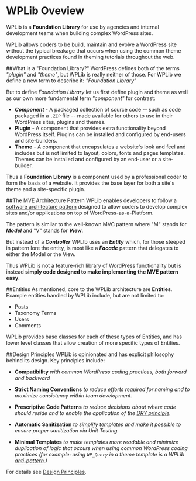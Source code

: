 <!--
Title: WPLib Overview
Description: This description will go in the meta description tag
Author: Mike Schinkel
Date: 2015/04/18
Template: front-page
-->
# WPLib Oveview
WPLib is a **Foundation Library** for use by agencies and internal development teams when building complex WordPress sites. 

WPLib allows coders to be build, maintain and evolve a WordPress site without the typical breakage that occurs when using the common theme development practices found in theming tutorials throughout the web.

##What is a "Foundation Library?"
WordPress defines both of the terms _"plugin"_ and _"theme"_, but WPLib is really neither of those. For WPLib we define a new term to describe it: _"Foundation Library"_  

But to define _Foundation Library_ let us first define plugin and theme as well as our own more fundamental term _"component"_ for contrast:

- _**Component**_ - A packaged collection of source code -- such as code packaged in a `.ZIP` file -- made available for others to use in their WordPress sites, plugins and themes. 
- **Plugin** - A component that provides extra functionality beyond WordPress itself. Plugins can be installed and configured by end-users and site-builders.
- **Theme** - A component that encapsulates a website's look and feel and includes but is not limited to layout, colors, fonts and  pages templates. Themes can be installed and configured by an end-user or a site-builder.

Thus a **Foundation Library** is a component used by a professional coder to form the basis of a website. It provides the base layer for both a site's theme and a site-specific plugin.



##The MVE Architecture Pattern
WPLib enables developers to follow a [software architecture pattern](http://en.wikipedia.org/wiki/Software_architecture#Architectural_styles_and_patterns) designed to allow coders to develop complex sites and/or applications on top of WordPress-as-a-Platform.

The pattern is similar to the well-known MVC pattern where "M" stands for **_Model_** and "V" stands for **_View_**.  

But instead of a **_Controller_** WPLIb uses an **_Entity_** which, for those steeped in pattern lore the entity, is most like a **_Facade_** pattern that delegates to either the Model or the View.

Thus WPLib is not a feature-rich library of WordPress functionality but is instead **simply code designed to make implementing the MVE pattern easy**.

##Entities
As mentioned, core to the WPLib architecture are **Entities**. Example entities handled by WPLib include, but are not limited to:

- Posts
- Taxonomy Terms
- Users
- Comments

WPLib provides base classes for each of these types of Entities, and has lower level classes that allow creation of more specific types of Entities.


##Design Principles
WPLib is opinionated and has explicit philosophy behind its design. Key principles include:

- **Compatibility** _with common WordPress coding practices, both forward and backward_

- **Strict Naming Conventions** _to reduce efforts required for naming and to maximize consistency within team development._

- **Prescriptive Code Patterns** _to reduce decisions about where code should reside and to enable the application of the [DRY principle](http://en.wikipedia.org/wiki/Don't_repeat_yourself)._

- **Automatic Sanitization** _to simplify templates and make it possible to ensure proper sanitization via Unit Testing._

- **Minimal Templates** _to make templates more readable and minimize duplication of logic that occurs when using common WordPress coding practices (for example: using `WP_Query` in a theme template is a WPLib [_anti-pattern_](http://en.wikipedia.org/wiki/Anti-pattern).)_



For details see [Design Principles](/design-principles).

